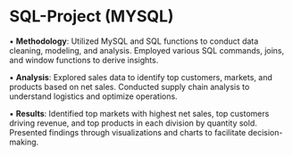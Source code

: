 # SQL-Project (MYSQL)

▪️ **Methodology**: Utilized MySQL and SQL functions to conduct data cleaning, modeling, and analysis. Employed various SQL commands, joins, and window functions to derive insights.

▪️ **Analysis**: Explored sales data to identify top customers, markets, and products based on net sales. Conducted supply chain analysis to understand logistics and optimize operations.

▪️ **Results**: Identified top markets with highest net sales, top customers driving revenue, and top products in each division by quantity sold. Presented findings through visualizations and charts to facilitate decision-making.

